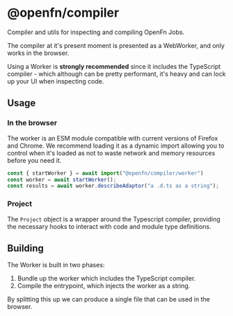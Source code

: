 # @openfn/compiler

Compiler and utils for inspecting and compiling OpenFn Jobs.

The compiler at it's present moment is presented as a WebWorker, and only
works in the browser.

Using a Worker is **strongly recommended** since it includes the TypeScript
compiler - which although can be pretty performant, it's heavy and can
lock up your UI when inspecting code.

## Usage

### In the browser

The worker is an ESM module compatible with current versions of Firefox and
Chrome. We recommend loading it as a dynamic import allowing you to control
when it's loaded as not to waste network and memory resources before you 
need it.

```js
const { startWorker } = await import("@openfn/compiler/worker")
const worker = await startWorker();
const results = await worker.describeAdaptor("a .d.ts as a string");
```

### Project

The `Project` object is a wrapper around the Typescript compiler, providing
the necessary hooks to interact with code and module type definitions.

## Building

The Worker is built in two phases:

1. Bundle up the worker which includes the TypeScript compiler.
2. Compile the entrypoint, which injects the worker as a string.

By splitting this up we can produce a single file that can be used in the browser.
